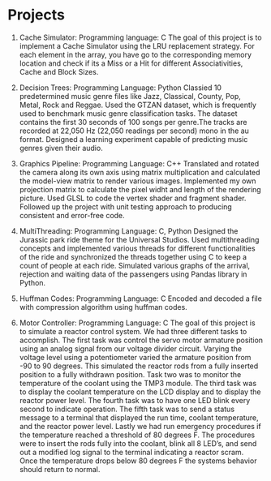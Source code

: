 # Projects

1) Cache Simulator: 
Programming language: C
The goal of this project is to implement a Cache Simulator using the LRU replacement strategy. For each element in the array, you have go to the corresponding memory location and check if its a Miss or a Hit for different Associativities, Cache and Block Sizes.

2) Decision Trees:
Programming Language: Python
Classied 10 predetermined music genre files like Jazz, Classical, County, Pop, Metal, Rock and Reggae. Used the GTZAN dataset, which is frequently used to benchmark music genre classification tasks. The dataset contains the first 30
seconds of 100 songs per genre.The tracks are recorded at 22,050 Hz (22,050 readings per second) mono in the au format.
Designed a learning experiment capable of predicting music genres given their audio.

3) Graphics Pipeline:
Programming Language: C++
Translated and rotated the camera along its own axis using matrix multiplication and calculated the model-view matrix to render various images. Implemented my own projection matrix to calculate the pixel widht and length of the rendering picture.
Used GLSL to code the vertex shader and fragment shader. Followed up the project with unit testing approach to producing consistent and error-free code.

4) MultiThreading:
Programming Language: C, Python
Designed the Jurassic park ride theme for the Universal Studios. Used multithreading concepts and implemented various threads for different functionalities of the ride and synchronized the threads together using C to keep a count of people at each ride. 
Simulated various graphs of the arrival, rejection and waiting data of the passengers using Pandas library in Python. 

5) Huffman Codes:
Programming Language: C
Encoded and decoded a file with compression algorithm using huffman codes. 

6) Motor Controller:
Programming Language: C
The goal of this project is to simulate a reactor control system. We had three different tasks
to accomplish. The first task was control the servo motor armature position using an analog signal from
our voltage divider circuit. Varying the voltage level using a potentiometer varied the armature position
from -90 to 90 degrees. This simulated the reactor rods from a fully inserted position to a fully
withdrawn position. Task two was to monitor the temperature of the coolant using the TMP3 module.
The third task was to display the coolant temperature on the LCD display and to display the reactor
power level. The fourth task was to have one LED blink every second to indicate operation. The fifth task
was to send a status message to a terminal that displayed the run time, coolant temperature, and the
reactor power level. Lastly we had run emergency procedures if the temperature reached a threshold of
80 degrees F. The procedures were to insert the rods fully into the coolant, blink all 8 LED’s, and send
out a modified log signal to the terminal indicating a reactor scram. Once the temperature drops below
80 degrees F the systems behavior should return to normal.

